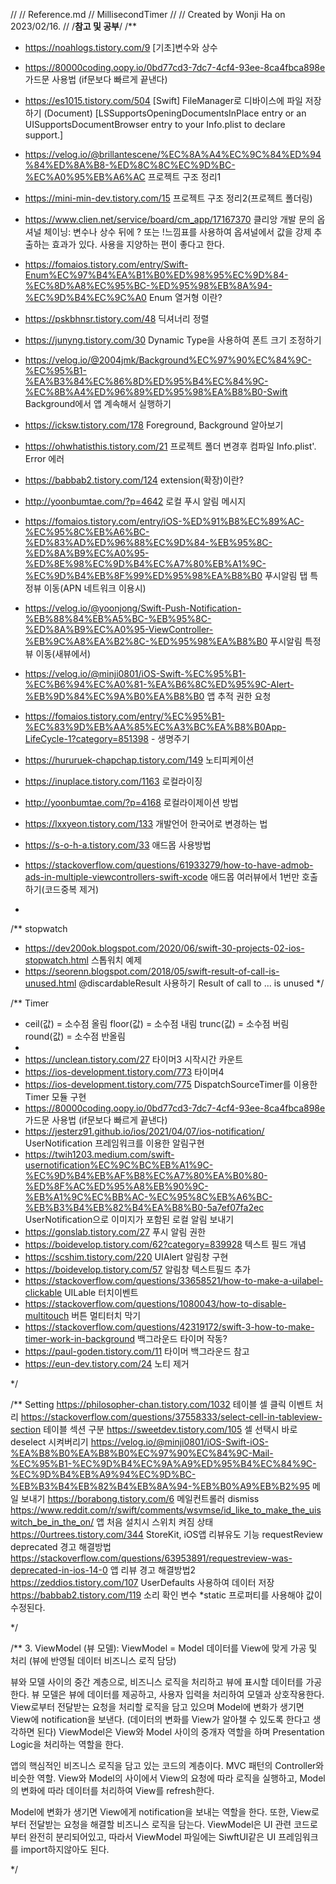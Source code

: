 //
//  Reference.md
//  MillisecondTimer
//
//  Created by Wonji Ha on 2023/02/16.
//
/**참고 및 공부**/
/**
 * https://noahlogs.tistory.com/9 [기초]변수와 상수
 * https://80000coding.oopy.io/0bd77cd3-7dc7-4cf4-93ee-8ca4fbca898e 가드문 사용법 (if문보다 빠르게 끝낸다)
 * https://es1015.tistory.com/504 [Swift] FileManager로 디바이스에 파일 저장하기 (Document) [LSSupportsOpeningDocumentsInPlace entry or an UISupportsDocumentBrowser entry to your Info.plist to declare support.]
 * https://velog.io/@brillantescene/%EC%8A%A4%EC%9C%84%ED%94%84%ED%8A%B8-%ED%8C%8C%EC%9D%BC-%EC%A0%95%EB%A6%AC 프로젝트 구조 정리1
 * https://mini-min-dev.tistory.com/15 프로젝트 구조 정리2(프로젝트 폴더링)
 * https://www.clien.net/service/board/cm_app/17167370 클리앙 개발 문의
 옵셔널 체이닝: 변수나 상수 뒤에 ? 또는 !느낌표를 사용하여 옵셔널에서 값을 강제 추출하는 효과가 있다. 사용을 지양하는 편이 좋다고 한다.
 * https://fomaios.tistory.com/entry/Swift-Enum%EC%97%B4%EA%B1%B0%ED%98%95%EC%9D%84-%EC%8D%A8%EC%95%BC-%ED%95%98%EB%8A%94-%EC%9D%B4%EC%9C%A0 Enum 열거형 이란?
 * https://pskbhnsr.tistory.com/48 딕셔너리 정렬
 * https://junyng.tistory.com/30 Dynamic Type을 사용하여 폰트 크기 조정하기
 * https://velog.io/@2004jmk/Background%EC%97%90%EC%84%9C-%EC%95%B1-%EA%B3%84%EC%86%8D%ED%95%B4%EC%84%9C-%EC%8B%A4%ED%96%89%ED%95%98%EA%B8%B0-Swift Background에서 앱 계속해서 실행하기
 * https://icksw.tistory.com/178 Foreground, Background 알아보기
 * https://ohwhatisthis.tistory.com/21 프로젝트 폴더 변경후 컴파일 Info.plist'. Error 에러
 * https://babbab2.tistory.com/124 extension(확장)이란?
 * http://yoonbumtae.com/?p=4642 로컬 푸시 알림 메시지
 * https://fomaios.tistory.com/entry/iOS-%ED%91%B8%EC%89%AC-%EC%95%8C%EB%A6%BC-%ED%83%AD%ED%96%88%EC%9D%84-%EB%95%8C-%ED%8A%B9%EC%A0%95-%ED%8E%98%EC%9D%B4%EC%A7%80%EB%A1%9C-%EC%9D%B4%EB%8F%99%ED%95%98%EA%B8%B0 푸시알림 탭 특정뷰 이동(APN 네트워크 이용시)
 * https://velog.io/@yoonjong/Swift-Push-Notification-%EB%88%84%EB%A5%BC-%EB%95%8C-%ED%8A%B9%EC%A0%95-ViewController-%EB%9C%A8%EA%B2%8C-%ED%95%98%EA%B8%B0 푸시알림 특정뷰 이동(새뷰에서)
 * https://velog.io/@minji0801/iOS-Swift-%EC%95%B1-%EC%B6%94%EC%A0%81-%EA%B6%8C%ED%95%9C-Alert-%EB%9D%84%EC%9A%B0%EA%B8%B0 앱 추적 권한 요청
 * https://fomaios.tistory.com/entry/%EC%95%B1-%EC%83%9D%EB%AA%85%EC%A3%BC%EA%B8%B0App-LifeCycle-1?category=851398 - 생명주기
 * https://hururuek-chapchap.tistory.com/149 노티피케이션
 
 * https://inuplace.tistory.com/1163 로컬라이징
 * http://yoonbumtae.com/?p=4168 로컬라이제이션 방법
 * https://lxxyeon.tistory.com/133 개발언어 한국어로 변경하는 법
 
 * https://s-o-h-a.tistory.com/33 애드몹 사용방법
 * https://stackoverflow.com/questions/61933279/how-to-have-admob-ads-in-multiple-viewcontrollers-swift-xcode 애드몹 여러뷰에서 1번만 호출하기(코드중복 제거)

 *
 /** stopwatch
 * https://dev200ok.blogspot.com/2020/06/swift-30-projects-02-ios-stopwatch.html 스톱워치 예제
 * https://seorenn.blogspot.com/2018/05/swift-result-of-call-is-unused.html @discardableResult 사용하기 Result of call to ... is unused
 */

/** Timer
 * ceil(값) = 소수점 올림  floor(값) = 소수점 내림  trunc(값) = 소수점 버림  round(값) = 소수점 반올림
 *
 * https://unclean.tistory.com/27 타이머3 시작시간 카운트
 * https://ios-development.tistory.com/773 타이머4
 * https://ios-development.tistory.com/775 DispatchSourceTimer를 이용한 Timer 모듈 구현
 * https://80000coding.oopy.io/0bd77cd3-7dc7-4cf4-93ee-8ca4fbca898e 가드문 사용법 (if문보다 빠르게 끝낸다)
 * https://jesterz91.github.io/ios/2021/04/07/ios-notification/ UserNotification 프레임워크를 이용한 알림구현
 * https://twih1203.medium.com/swift-usernotification%EC%9C%BC%EB%A1%9C-%EC%9D%B4%EB%AF%B8%EC%A7%80%EA%B0%80-%ED%8F%AC%ED%95%A8%EB%90%9C-%EB%A1%9C%EC%BB%AC-%EC%95%8C%EB%A6%BC-%EB%B3%B4%EB%82%B4%EA%B8%B0-5a7ef07fa2ec UserNotification으로 이미지가 포함된 로컬 알림 보내기
 * https://gonslab.tistory.com/27 푸시 알림 권한
 * https://boidevelop.tistory.com/62?category=839928 텍스트 필드 개념
 * https://scshim.tistory.com/220 UIAlert 알림창 구현
 * https://boidevelop.tistory.com/57 알림창 텍스트필드 추가
 * https://stackoverflow.com/questions/33658521/how-to-make-a-uilabel-clickable UILable 터치이벤트
 * https://stackoverflow.com/questions/1080043/how-to-disable-multitouch 버튼 멀티터치 막기
 * https://stackoverflow.com/questions/42319172/swift-3-how-to-make-timer-work-in-background 백그라운드 타이머 작동?
 * https://paul-goden.tistory.com/11 타이머 백그라운드 참고
 * https://eun-dev.tistory.com/24 노티 제거

 */
 
 /** Setting
 https://philosopher-chan.tistory.com/1032 테이블 셀 클릭 이벤트 처리
 https://stackoverflow.com/questions/37558333/select-cell-in-tableview-section 테이블 섹션 구분
 https://sweetdev.tistory.com/105 셀 선택시 바로 deselect 시켜버리기
 https://velog.io/@minji0801/iOS-Swift-iOS-%EA%B8%B0%EA%B8%B0%EC%97%90%EC%84%9C-Mail-%EC%95%B1-%EC%9D%B4%EC%9A%A9%ED%95%B4%EC%84%9C-%EC%9D%B4%EB%A9%94%EC%9D%BC-%EB%B3%B4%EB%82%B4%EB%8A%94-%EB%B0%A9%EB%B2%95 메일 보내기
 https://borabong.tistory.com/6 메일컨트롤러 dismiss
 https://www.reddit.com/r/swift/comments/wsvmse/id_like_to_make_the_uiswitch_be_in_the_on/ 앱 처음 설치시 스위치 켜짐 상태
 https://0urtrees.tistory.com/344 StoreKit, iOS앱 리뷰유도 기능 requestReview deprecated 경고 해결방법
 https://stackoverflow.com/questions/63953891/requestreview-was-deprecated-in-ios-14-0 앱 리뷰 경고 해결방법2
 https://zeddios.tistory.com/107  UserDefaults 사용하여 데이터 저장
 https://babbab2.tistory.com/119 소리 확인 변수 *static 프로퍼티를 사용해야 값이 수정된다.
 
 */

 
/**
 3. ViewModel (뷰 모델):
 ViewModel = Model 데이터를 View에 맞게 가공 및 처리 (뷰에 반영될 데이터 비즈니스 로직 담당)

 뷰와 모델 사이의 중간 계층으로, 비즈니스 로직을 처리하고 뷰에 표시할 데이터를 가공한다. 뷰 모델은 뷰에 데이터를 제공하고, 사용자 입력을 처리하여 모델과 상호작용한다. View로부터 전달받는 요청을 처리할 로직을 담고 있으며 Model에 변화가 생기면 View에 notification을 보낸다. (데이터의 변화를 View가 알아챌 수 있도록 한다고 생각하면 된다) ViewModel은 View와 Model 사이의 중개자 역할을 하며 Presentation Logic을 처리하는 역할을 한다.
 
 앱의 핵심적인 비즈니스 로직을 담고 있는 코드의 계층이다. MVC 패턴의 Controller와 비슷한 역할. View와 Model의 사이에서 View의 요청에 따라 로직을 실행하고, Model의 변화에 따라 데이터를 처리하여 View를 refresh한다.

 Model에 변화가 생기면 View에게 notification을 보내는 역할을 한다. 또한, View로부터 전달받는 요청을 해결할 비즈니스 로직을 담는다. ViewModel은 UI 관련 코드로부터 완전히 분리되어있고, 따라서 ViewModel 파일에는 SiwftUI같은 UI 프레임워크를 import하지않아도 된다.

 */
